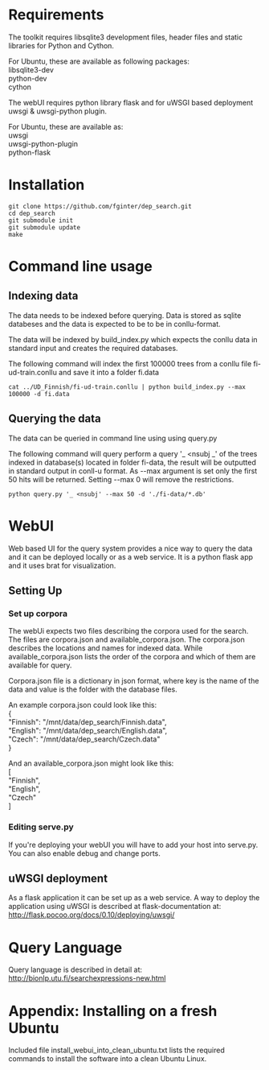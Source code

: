 Requirements
============

The toolkit requires libsqlite3 development files, header files and static libraries for Python and Cython.

For Ubuntu, these are available as following packages:  
libsqlite3-dev  
python-dev  
cython  

The webUI requires python library flask and for uWSGI based deployment uwsgi & uwsgi-python plugin.

For Ubuntu, these are available as:  
    uwsgi  
    uwsgi-python-plugin  
    python-flask  

Installation
============

    git clone https://github.com/fginter/dep_search.git   
    cd dep_search
    git submodule init   
    git submodule update   
    make   

Command line usage
==================

Indexing data
-------------

The data needs to be indexed before querying. Data is stored as sqlite databeses and the data is expected to be to be in conllu-format.

The data will be indexed by build_index.py which expects the conllu data in standard input and creates the required databases.

The following command will index the first 100000 trees from a conllu file fi-ud-train.conllu and save it into a folder fi.data  

    cat ../UD_Finnish/fi-ud-train.conllu | python build_index.py --max 100000 -d fi.data  

Querying the data
-----------------

The data can be queried in command line using using query.py  

The following command will query perform a query '_ <nsubj _' of the trees indexed in database(s) located in folder fi-data, the result will be outputted in standard output in conll-u format. As --max argument is set only the first 50 hits will be returned. Setting --max 0 will remove the restrictions. 

    python query.py '_ <nsubj' --max 50 -d './fi-data/*.db'  

WebUI
=====

Web based UI for the query system provides a nice way to query the data and it can be deployed locally or as a web service. It is a python flask app and it uses brat for visualization.

Setting Up
----------

### Set up corpora

The webUi expects two files describing the corpora used for the search.  
The files are corpora.json and available_corpora.json. The corpora.json describes
the locations and names for indexed data. While available_corpora.json lists
the order of the corpora and which of them are available for query.

Corpora.json file is a dictionary in json format, where key is the name of the data and
value is the folder with the database files.  

An example corpora.json could look like this:  
{   
  "Finnish": "/mnt/data/dep_search/Finnish.data",   
  "English": "/mnt/data/dep_search/English.data",   
  "Czech": "/mnt/data/dep_search/Czech.data"   
}   

And an available_corpora.json might look like this:   
[   
  "Finnish",   
  "English",   
  "Czech"   
]   

### Editing serve.py

If you're deploying your webUI you will have to add your host into serve.py. You can also enable debug and change ports.

uWSGI deployment
----------------

As a flask application it can be set up as a web service. A way to deploy the application using uWSGI is described at flask-documentation at: http://flask.pocoo.org/docs/0.10/deploying/uwsgi/

Query Language
==============

Query language is described in detail at: http://bionlp.utu.fi/searchexpressions-new.html

Appendix: Installing on a fresh Ubuntu
======================================

Included file install_webui_into_clean_ubuntu.txt lists the required commands to install the software into a clean Ubuntu Linux.
